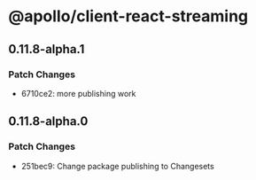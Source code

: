 # @apollo/client-react-streaming

## 0.11.8-alpha.1

### Patch Changes

- 6710ce2: more publishing work

## 0.11.8-alpha.0

### Patch Changes

- 251bec9: Change package publishing to Changesets
